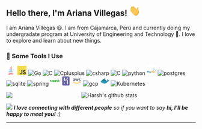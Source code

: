 <h2> Hello there, I'm Ariana Villegas! <img src="https://raw.githubusercontent.com/ABSphreak/ABSphreak/master/gifs/Hi.gif" width="30px"></h2>

I am Ariana Villegas 😃. I am from Cajamarca, Perú and currently doing my undergradate program at University of Engineering and Technology 🏫. I love to explore and learn about new things.

<h3>🚀 Some Tools I Use</h3>
<p align="left">
<img src="https://raw.githubusercontent.com/devicons/devicon/master/icons/java/java-original-wordmark.svg" alt="java" width="25" height="25" />
<img src="https://raw.githubusercontent.com/devicons/devicon/master/icons/javascript/javascript-original.svg" alt="javascript" width="25" height="25" />
<img src="https://cdn.jsdelivr.net/gh/devicons/devicon/icons/go/go-original.svg" alt="Go" width="25" height="25" />
<img src="https://cdn.jsdelivr.net/gh/devicons/devicon/icons/c/c-original.svg" alt="C" width="25" height="25" />
<img src="https://cdn.jsdelivr.net/gh/devicons/devicon/icons/cplusplus/cplusplus-original.svg" alt="Cplusplus" width="25" height="25" />
<img src="https://cdn.jsdelivr.net/gh/devicons/devicon/icons/csharp/csharp-original.svg" alt="csharp" width="25" height="25" />
<img src="https://cdn.jsdelivr.net/gh/devicons/devicon/icons/r/r-original.svg" alt="C" width="25" height="25" />
<img src="https://www.vectorlogo.zone/logos/python/python-icon.svg" alt="python" width="25" height="25" />
<img src="https://raw.githubusercontent.com/devicons/devicon/master/icons/mysql/mysql-original-wordmark.svg" alt="mysql" width="25" height="25" />
<img src="https://www.vectorlogo.zone/logos/postgresql/postgresql-icon.svg" alt="postgres" width="25" height="25" />
<img src="https://www.vectorlogo.zone/logos/sqlite/sqlite-icon.svg" alt="sqlite" width="25" height="25" />
<img src="https://www.vectorlogo.zone/logos/springio/springio-icon.svg" alt="spring" width="25" height="25" />
<img src="https://raw.githubusercontent.com/devicons/devicon/master/icons/nginx/nginx-original.svg" alt="nginx" width="25" height="25" />
<img src="https://raw.githubusercontent.com/devicons/devicon/master/icons/heroku/heroku-plain.svg" alt="heroku" width="25" height="25" />
<img src="https://raw.githubusercontent.com/github/explore/80688e429a7d4ef2fca1e82350fe8e3517d3494d/topics/aws/aws.png" alt="aws" width="25" height="25" />
<img src="https://www.vectorlogo.zone/logos/google_cloud/google_cloud-icon.svg" alt="gcp" width="25" height="25" />
<img src="https://raw.githubusercontent.com/devicons/devicon/master/icons/docker/docker-original.svg" alt="Docker" width="25" height="25" />
<img src="https://www.vectorlogo.zone/logos/kubernetes/kubernetes-icon.svg" alt="Kubernetes" width="25" height="25" />
</p>

<img align='left' src='https://user-images.githubusercontent.com/5713670/87202985-820dcb80-c2b6-11ea-9f56-7ec461c497c3.gif' width='200"'>

![Harsh's github stats](https://github-readme-stats.vercel.app/api?username=ArianaVillegas&hide=["issues"]&show_icons=true)

<img src="https://media.giphy.com/media/LnQjpWaON8nhr21vNW/giphy.gif" width="60"> <em><b>I love connecting with different people</b> so if you want to say <b>hi, I'll be happy to meet you!</b> :)</em>

---
